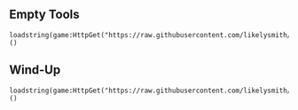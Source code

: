 ## Empty Tools
```
loadstring(game:HttpGet("https://raw.githubusercontent.com/likelysmith/EmptyTools/main/script"))()
```

## Wind-Up
```
loadstring(game:HttpGet("https://raw.githubusercontent.com/likelysmith/EmptyTools/main/windup"))()
```

